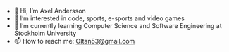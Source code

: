 - 👋 Hi, I’m Axel Andersson
- 👀 I’m interested in code, sports, e-sports and video games
- 🌱 I’m currently learning Computer Science and Software Engineering at Stockholm University
- 📫 How to reach me: Oltan53@gmail.com

<!---
oltan53/oltan53 is a ✨ special ✨ repository because its `README.md` (this file) appears on your GitHub profile.
You can click the Preview link to take a look at your changes.
--->
